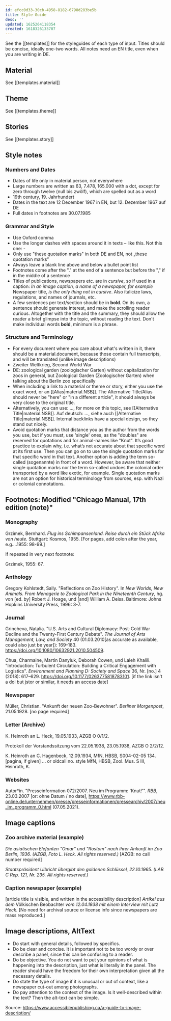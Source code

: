 ```yaml
---
id: efcc0d33-30cb-4958-8182-6798d283be5b
title: Style Guide
desc: ''
updated: 1625264118354
created: 1618326133707
---
```


<!-- Notes should be in comments like this -->
<!-- Easiest way to do this - Hit `Cmd + /` -->
<!-- On Windows Press Ctrl + / -->
<!-- On Mac Press Cmd + / -->

See the [[templates]] for the styleguides of each type of input. Titles should be concise, ideally one-two words. All notes need an EN title, even when you are writing in DE.

## Material

See [[templates.material]]

## Theme

See [[templates.theme]]

## Stories

See [[templates.story]]

## Style notes

### Numbers and Dates

* Dates of life only in material.person, not everywhere
* Large numbers are written as 63, 7.478, 165.000 with a dot, except for zero through twelve (null bis zwölf), which are spelled out as a word
* 19th century, 19. Jahrhundert
* Dates in the text are 12 December 1967 in EN, but 12. Dezember 1967 auf DE
* Full dates in footnotes are 30.07.1985

### Grammar and Style

- Use Oxford comma
- Use the longer dashes with spaces around it in texts – like this. Not this one: -
- Only use "these quotation marks" in both DE and EN, not „these quotation marks”
- Always leave a blank line above and below a bullet point list
- Footnotes come after the "." at the end of a sentence but before the "," if in the middle of a sentence
- Titles of publications, newspapers etc. are in _cursive_, so if used in a caption: _In an image caption, a name of a newspaper, for example_ Newspaper title, _is the only thing not in cursive_. Also italicize laws, regulations, and names of journals, etc.
- A few sentences per text/section should be in **bold**. On its own, a sentence should generate interest, and make the scrolling reader curious. Altogether with the title and the summary, they should allow the reader a brief glimpse into the topic, without reading the text. Don't make individual words **bold**, minimum is a phrase.

### Structure and Terminology

- For every document where you care about what's written in it, there should be a material.document, because those contain full transcripts, and will be translated (unlike image descriptions)
- Zweiter Weltkrieg, Second World War
- DE: zoological garden (zoologischer Garten) without capitalization for zoos in general, but Zoological Garden (Zoologischer Garten) when talking about the Berlin zoo specifically
- When including a link to a material or theme or story, either you use the exact word, or an [[Alias|material.NSB]]. The Alternative Title/Alias should never be "here" or "in a different article", it should always be very close to the original title.
- Alternatively, you can use: ..., for more on this topic, see [[Alternative Title|material.NSB]]. Auf deutsch: ..., siehe auch [[Alternative Title|material.NSB]]. Internal backlinks have a special design, so they stand out nicely.
- Avoid quotation marks that distance you as the author from the words you use, but if you must, use 'single' ones, as the "doubles" are reserved for quotations and for animal-names like "Knut". It’s good practice to explain why, i.e. what’s not accurate about that specific word at its first use.  Then you can go on to use the single quotation marks for that specific word in that text. Another option is adding the term so-called (sogenannte) in front of a word. However, be aware that neither single quotation marks nor the term so-called undoes the colonial order transported by a word like exotic, for example. Single quotation marks are not an option for historical terminology from sources, esp. with Nazi or colonial connotations.

## Footnotes: Modified "Chicago Manual, 17th edition (note)"

### Monography
Grzimek, Bernhard. _Flug ins Schimpansenland. Reise durch ein Stück Afrika von heute._ Stuttgart: Kosmos, 1955. [For pages, add colon after the year, e.g....1955: 98-99.]

If repeated in very next footnote:

Grzimek, 1955: 67.

### Anthology
Gregory Kohlstedt, Sally. "Reflections on Zoo History". In _New Worlds, New Animals. From Menagerie to Zoological Park in the Nineteenth Century_, hg. von [ed. by] Robert J. Hoage, und [and] William A. Deiss. Baltimore: Johns Hopkins University Press, 1996: 3-7.

### Journal
Grincheva, Natalia. "U.S. Arts and Cultural Diplomacy: Post-Cold War Decline and the Twenty-First Century Debate". _The Journal of Arts Management, Law, and Society_ 40 (01.03.2010[as accurate as available, could also just be year]): 169–183. https://doi.org/10.1080/10632921.2010.504509.

Chua, Charmaine, Martin Danyluk, Deborah Cowen, und Laleh Khalili. "Introduction: Turbulent Circulation: Building a Critical Engagement with Logistics". _Environment and Planning D: Society and Space_ 36, Nr. [no.] 4 (2018): 617–629. https://doi.org/10.1177/0263775818783101. [if the link isn't a doi but jstor or similar, it needs an access date]

### Newspaper

Müller, Christian. "Ankunft der neuen Zoo-Bewohner". _Berliner Morgenpost_, 21.05.1928. [no page required]

### Letter (Archive)

K. Heinroth an L. Heck, 19.05.1933, AZGB O 0/1/2.

Protokoll der Vorstandssitzung vom 22.05.1938, 23.05.1938, AZGB O 2/2/12.

K. Heinroth an C. Hagenbeck, 12.09.1934, MfN, HBSB, S004-02-05 134. [pagina, if given]
... or oldcall no. style MfN, HBSB, Zool. Mus. S III, Heinroth, K.

### Websites

Autor\*in. "Presseinformation 072/2007. Neu im Programm: 'Knut!'". _RBB_, 23.03.2007 [or: ohne Datum / no date], https://www.rbb-online.de/unternehmen/presse/presseinformationen/pressearchiv/2007/neu_im_programm_0.html (07.05.2021).

## Image captions

### Zoo archive material (example)

_Die asiatischen Elefanten "Omar" und "Rostom" nach ihrer Ankunft im Zoo Berlin, 1936. (AZGB, Foto L. Heck. All rights reserved.)_ [AZGB: no call number required]

_Staatspräsident Ulbricht übergibt den goldenen Schlüssel, 22.10.1965. (LAB C Rep. 121, Nr. 235. All rights reserved.)_

### Caption newspaper (example)

[article title is visible, and written in the accessibility description] _Artikel aus dem_ Völkischen Beobachter _vom 12.04.1938 mit einem Interview mit Lutz Heck._ [No need for archival source or license info since newspapers are mass reproduced.]

## Image descriptions, AltText

* Do start with general details, followed by specifics.
* Do be clear and concise. It is important not to be too wordy or over describe a panel, since this can be confusing to a reader.
* Do be objective. You do not want to put your opinions of what is happening into the description, just what is literally in the panel. The reader should have the freedom for their own interpretation given all the necessary details.
* Do state the type of image if it is unusual or out of context, like a newspaper cut-out among photographs.
* Do pay attention to the context of the image. Is it well-described within the text? Then the alt-text can be simple.

Source: https://www.accessiblepublishing.ca/a-guide-to-image-description/